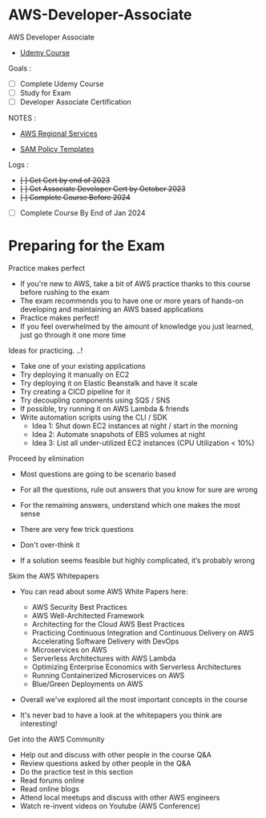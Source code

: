 # AWS-Developer-Associate

AWS Developer Associate

- [Udemy Course](https://www.udemy.com/share/101WgC3@dc-QdI5aJejjXvDjjRVOBlaTxW_T3fqLGlEWEeKTs4B6_qUbKg7HLI3E4jVYNn_s)

Goals :

- [ ] Complete Udemy Course
- [ ] Study for Exam
- [ ] Developer Associate Certification

NOTES :

- [AWS Regional Services](https://aws.amazon.com/about-aws/global-infrastructure/regional-product-services/?p=ngi&loc=4)

- [SAM Policy Templates](https://docs.aws.amazon.com/serverless-application-model/latest/developerguide/serverless-policy-templates.html#serverless-policy-template-table) 

Logs :

- <del>[ ] Get Cert by end of 2023
- <del>[ ] Get Associate Developer Cert by October 2023
- <del>[ ] Complete Course Before 2024
- [ ] Complete Course By End of Jan 2024

# Preparing for the Exam

Practice makes perfect

- If you're new to AWS, take a bit of AWS practice thanks to this course before rushing to the exam
- The exam recommends you to have one or more years of hands-on developing and maintaining an AWS based applications
- Practice makes perfect!
- If you feel overwhelmed by the amount of knowledge you just learned, just go through it one more time

Ideas for practicing. ..!

- Take one of your existing applications
- Try deploying it manually on EC2
- Try deploying it on Elastic Beanstalk and have it scale
- Try creating a CICD pipeline for it
- Try decoupling components using SQS / SNS
- If possible, try running it on AWS Lambda & friends
- Write automation scripts using the CLI / SDK
    - Idea 1: Shut down EC2 instances at night / start in the morning
    - Idea 2: Automate snapshots of EBS volumes at night
    - Idea 3: List all under-utilized EC2 instances (CPU Utilization < 10%)

Proceed by elimination

- Most questions are going to be scenario based
- For all the questions, rule out answers that you know for sure are wrong
- For the remaining answers, understand which one makes the most sense

- There are very few trick questions
- Don't over-think it
- If a solution seems feasible but highly complicated, it’s probably wrong

Skim the AWS Whitepapers

- You can read about some AWS White Papers here:
    - AWS Security Best Practices
    - AWS Well-Architected Framework
    - Architecting for the Cloud AWS Best Practices
    - Practicing Continuous Integration and Continuous Delivery on AWS Accelerating Software Delivery with DevOps
    - Microservices on AWS
    - Serverless Architectures with AWS Lambda
    - Optimizing Enterprise Economics with Serverless Architectures
    - Running Containerized Microservices on AWS
    - Blue/Green Deployments on AWS

- Overall we've explored all the most important concepts in the course
- It's never bad to have a look at the whitepapers you think are    interesting!

Get into the AWS Community

- Help out and discuss with other people in the course Q&A
- Review questions asked by other people in the Q&A
- Do the practice test in this section
- Read forums online
- Read online blogs
- Attend local meetups and discuss with other AWS engineers
- Watch re-invent videos on Youtube (AWS Conference)